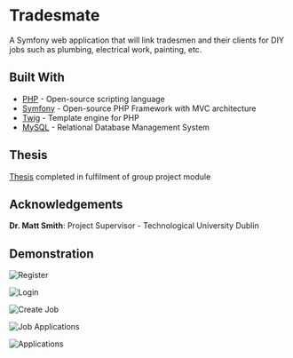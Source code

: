 # Tradesmate
A Symfony web application that will link tradesmen and their clients for DIY jobs such as plumbing, electrical work, painting, etc.

## Built With
* [PHP](https://www.php.net/) - Open-source scripting language
* [Symfony](https://symfony.com/) - Open-source PHP Framework with MVC architecture
* [Twig](https://twig.symfony.com/) - Template engine for PHP
* [MySQL](https://www.mysql.com/) - Relational Database Management System

## Thesis
[Thesis](https://drive.google.com/file/d/14VZft6K4jdFNyZLFEKZ2gSBtlaZ8dMYe/view) completed in fulfilment of group project module

## Acknowledgements
**Dr. Matt Smith**: Project Supervisor - Technological University Dublin

## Demonstration
![Register](https://user-images.githubusercontent.com/58079895/249180823-bc42b7b5-78c8-4290-8c50-69917b5b02bf.png)

![Login](https://user-images.githubusercontent.com/58079895/249178406-807e7d48-0a2b-4817-9f73-44fe3292cf63.png)

![Create Job](https://user-images.githubusercontent.com/58079895/249181771-c5d7c1c9-8c3f-4c50-9ffe-e150b9d05ec5.png)

![Job Applications](https://user-images.githubusercontent.com/58079895/249182867-f2605f93-fa3e-436b-954c-2812947b857e.png)

![Applications](https://user-images.githubusercontent.com/58079895/249184155-034d1c85-d312-47b2-b00d-eb2db731c254.png)


